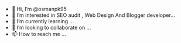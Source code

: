 - 👋 Hi, I’m @osmanpk95
- 👀 I’m interested in SEO audit , Web Design And Blogger developer...
- 🌱 I’m currently learning ...
- 💞️ I’m looking to collaborate on ...
- 📫 How to reach me ...

<!---
osmanpk786/osmanpk786 is a ✨ special ✨ repository because its `README.md` (this file) appears on your GitHub profile.
You can click the Preview link to take a look at your changes.
--->
